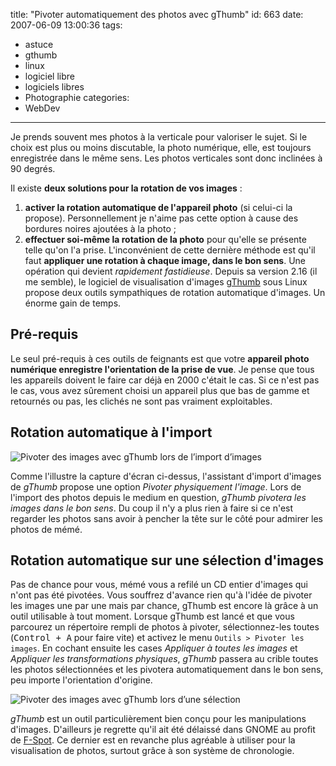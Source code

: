title: "Pivoter automatiquement des photos avec gThumb"
id: 663
date: 2007-06-09 13:00:36
tags:
- astuce
- gthumb
- linux
- logiciel libre
- logiciels libres
- Photographie
categories:
- WebDev
---

Je prends souvent mes photos à la verticale pour valoriser le sujet. Si le choix est plus ou moins discutable, la photo numérique, elle, est toujours enregistrée dans le même sens. Les photos verticales sont donc inclinées à 90 degrés.

Il existe **deux solutions pour la rotation de vos images** :

1.  **activer la rotation automatique de l'appareil photo** (si celui-ci la propose). Personnellement je n'aime pas cette option à cause des bordures noires ajoutées à la photo ;
2.  **effectuer soi-même la rotation de la photo** pour qu'elle se présente telle qu'on l'a prise.
L'inconvénient de cette dernière méthode est qu'il faut **appliquer une rotation à chaque image, dans le bon sens**. Une opération qui devient _rapidement fastidieuse_.
Depuis sa version 2.16 (il me semble), le logiciel de visualisation d'images [gThumb](http://gthumb.sourceforge.net) sous Linux propose deux outils sympathiques de rotation automatique d'images. Un énorme gain de temps.
<!--more-->

## Pré-requis

Le seul pré-requis à ces outils de feignants est que votre **appareil photo numérique enregistre l'orientation de la prise de vue**. Je pense que tous les appareils doivent le faire car déjà en 2000 c'était le cas. Si ce n'est pas le cas, vous avez sûrement choisi un appareil plus que bas de gamme et retournés ou pas, les clichés ne sont pas vraiment exploitables.

## Rotation automatique à l'import

![Pivoter des images avec gThumb lors de l’import d’images](/images/2007/06/gthumb-pivoter-images-import.png)

Comme l'illustre la capture d'écran ci-dessus, l'assistant d'import d'images de _gThumb_ propose une option <cite>Pivoter physiquement l'image</cite>. Lors de l'import des photos depuis le medium en question, _gThumb pivotera les images dans le bon sens_. Du coup il n'y a plus rien à faire si ce n'est regarder les photos sans avoir à pencher la tête sur le côté pour admirer les photos de mémé.

## Rotation automatique sur une sélection d'images

Pas de chance pour vous, mémé vous a refilé un CD entier d'images qui n'ont pas été pivotées. Vous souffrez d'avance rien qu'à l'idée de pivoter les images une par une mais par chance, gThumb est encore là grâce à un outil utilisable à tout moment.
Lorsque gThumb est lancé et que vous parcourez un répertoire rempli de photos à pivoter, sélectionnez-les toutes (<kbd>Control + A</kbd> pour faire vite) et activez le menu `Outils > Pivoter les images`. En cochant ensuite les cases <cite>Appliquer à toutes les images</cite> et <cite>Appliquer les transformations physiques</cite>, _gThumb_ passera au crible toutes les photos sélectionnées et les pivotera automatiquement dans le bon sens, peu importe l'orientation d'origine.

![Pivoter des images avec gThumb lors d’une sélection](/images/2007/06/gthumb-pivoter-images-selection.png)

_gThumb_ est un outil particulièrement bien conçu pour les manipulations d'images. D'ailleurs je regrette qu'il ait été délaissé dans GNOME au profit de [F-Spot](http://f-spot.org/). Ce dernier est en revanche plus agréable à utiliser pour la visualisation de photos, surtout grâce à son système de chronologie.